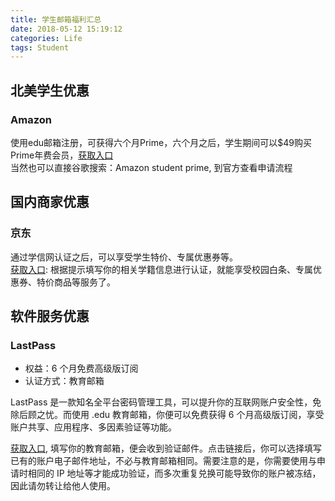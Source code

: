 ```yaml
---
title: 学生邮箱福利汇总
date: 2018-05-12 15:19:12
categories: Life
tags: Student
---
```


## 北美学生优惠
### Amazon
使用edu邮箱注册，可获得六个月Prime，六个月之后，学生期间可以$49购买Prime年费会员，[获取入口](https://www.amazon.com/b/ref=tb_surl_astudent/?node=668781011&tag=slickdeals&ascsubtag=dc508f70561a11e88d9ea6d63f35ac300INT)  
当然也可以直接谷歌搜索：Amazon student prime, 到官方查看申请流程

## 国内商家优惠
### 京东  
  通过学信网认证之后，可以享受学生特价、专属优惠券等。  
  [获取入口](https://edu.jd.com/): 根据提示填写你的相关学籍信息进行认证，就能享受校园白条、专属优惠券、特价商品等服务了。

## 软件服务优惠
### LastPass
- 权益：6 个月免费高级版订阅  
- 认证方式：教育邮箱  

LastPass 是一款知名全平台密码管理工具，可以提升你的互联网账户安全性，免除后顾之忧。而使用 .edu 教育邮箱，你便可以免费获得 6 个月高级版订阅，享受账户共享、应用程序、多因素验证等功能。  

[获取入口](https://lastpass.com/edupromo.php), 填写你的教育邮箱，便会收到验证邮件。点击链接后，你可以选择填写已有的账户电子邮件地址，不必与教育邮箱相同。需要注意的是，你需要使用与申请时相同的 IP 地址等才能成功验证，而多次重复兑换可能导致你的账户被冻结，因此请勿转让给他人使用。